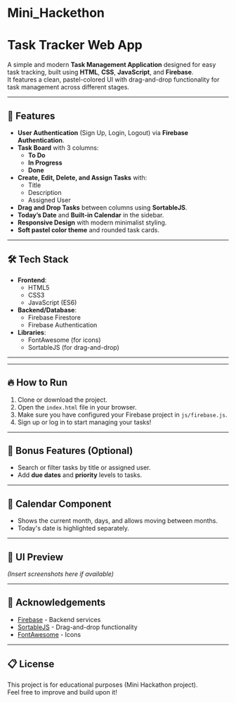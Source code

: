 # Mini_Hackethon
# Task Tracker Web App

A simple and modern **Task Management Application** designed for easy task tracking, built using **HTML**, **CSS**, **JavaScript**, and **Firebase**.  
It features a clean, pastel-colored UI with drag-and-drop functionality for task management across different stages.

---

## 🚀 Features

- **User Authentication** (Sign Up, Login, Logout) via **Firebase Authentication**.
- **Task Board** with 3 columns:
  - **To Do**
  - **In Progress**
  - **Done**
- **Create, Edit, Delete, and Assign Tasks** with:
  - Title
  - Description
  - Assigned User
- **Drag and Drop Tasks** between columns using **SortableJS**.
- **Today’s Date** and **Built-in Calendar** in the sidebar.
- **Responsive Design** with modern minimalist styling.
- **Soft pastel color theme** and rounded task cards.

---

## 🛠️ Tech Stack

- **Frontend**:  
  - HTML5  
  - CSS3  
  - JavaScript (ES6)  
- **Backend/Database**:  
  - Firebase Firestore  
  - Firebase Authentication
- **Libraries**:  
  - FontAwesome (for icons)  
  - SortableJS (for drag-and-drop)

---

---

## 🔥 How to Run

1. Clone or download the project.
2. Open the `index.html` file in your browser.
3. Make sure you have configured your Firebase project in `js/firebase.js`.
4. Sign up or log in to start managing your tasks!

---

## 🎯 Bonus Features (Optional)

- Search or filter tasks by title or assigned user.
- Add **due dates** and **priority** levels to tasks.

---

## 📅 Calendar Component

- Shows the current month, days, and allows moving between months.
- Today's date is highlighted separately.

---

## 📸 UI Preview

*(Insert screenshots here if available)*

---

## 🤝 Acknowledgements

- [Firebase](https://firebase.google.com/) - Backend services
- [SortableJS](https://sortablejs.github.io/Sortable/) - Drag-and-drop functionality
- [FontAwesome](https://fontawesome.com/) - Icons

---

## 📋 License

This project is for educational purposes (Mini Hackathon project).  
Feel free to improve and build upon it!
